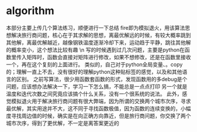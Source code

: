 # algorithm
本部分主要上传几个算法练习，顺便进行一下总结
fire即为模拟退火，用该算法思想解决旅行商问题，核心在于其求解的思想，离最优解远的时候，有较大概率跳到其他解，离最优解越近，越像钢铁温度逐渐冷却下来，运动趋于平静，跳往其他解的概率变小，这个想法比较有趣
\n
写的时候遇到过几次问题，主要是python在函数里传入矩阵时，函数会直接对矩阵进行修改，如果不想修改，还是在函数里接收一个，再在这个复刻的上面进行。
类似的，自己对于python全局变量、。copy的；理解一直上不去，没有很好的理解python这种贴标签的感觉，以及和其他语言的区别。
之前写算法，很少用函数套函数的形式，发现函数用的多debug是个问题，应该想办法解决一下，学习一下怎么搞，不能总是一点点打印
另一个就是温度和迭代次数之间究竟应该搞个什么关系，没有一个很系统的说法。
此外，感觉模拟退火用于解决旅行商问题有很大弊端，因为所谓的交换两个城市次序，寻求最优解，其实用途并不大，这不同于寻找函数极值，因为函数的连续变换的，小幅度寻找周边值的时候，确实是在向正确方向靠近，但是旅行商问题，你交换了两个城市次序，得到了更优解，不一定是离答案更近的
